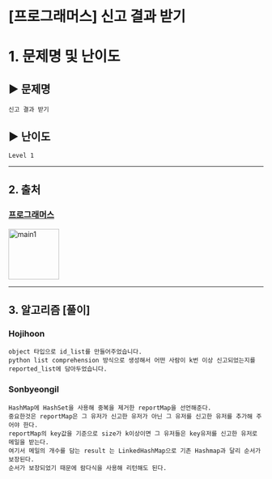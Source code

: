 # [프로그래머스] 신고 결과 받기

# 1. 문제명 및 난이도

## ▶ 문제명

    신고 결과 받기

## ▶ 난이도

    Level 1

---

## 2. 출처

### [프로그래머스](https://programmers.co.kr/learn/courses/30/lessons/92334)

<img src="https://programmers.co.kr/assets/icons/apple-icon-6eafc2c4c58a21aef692d6e44ce99d41f999c71789f277317532d0a9c6db8976.png" width="100px" height="100px" title="px(픽셀) 크기 설정" alt="main1"></img><br/>

---

## 3. 알고리즘 [풀이]

### Hojihoon

    object 타입으로 id_list를 만들어주었습니다.
    python list comprehension 방식으로 생성해서 어떤 사람이 k번 이상 신고되었는지를 reported_list에 담아두었습니다.

### Sonbyeongil

    HashMap에 HashSet을 사용해 중복을 제거한 reportMap을 선언해준다.
    중요한것은 reportMap은 그 유저가 신고한 유저가 아닌 그 유저를 신고한 유저를 추가해 주어야 한다.
    reportMap의 key값을 기준으로 size가 k이상이면 그 유저들은 key유저를 신고한 유저로 메일을 받는다.
    여기서 메일의 개수를 담는 result 는 LinkedHashMap으로 기존 Hashmap과 달리 순서가 보장된다.
    순서가 보장되었기 때문에 람다식을 사용해 리턴해도 된다.
